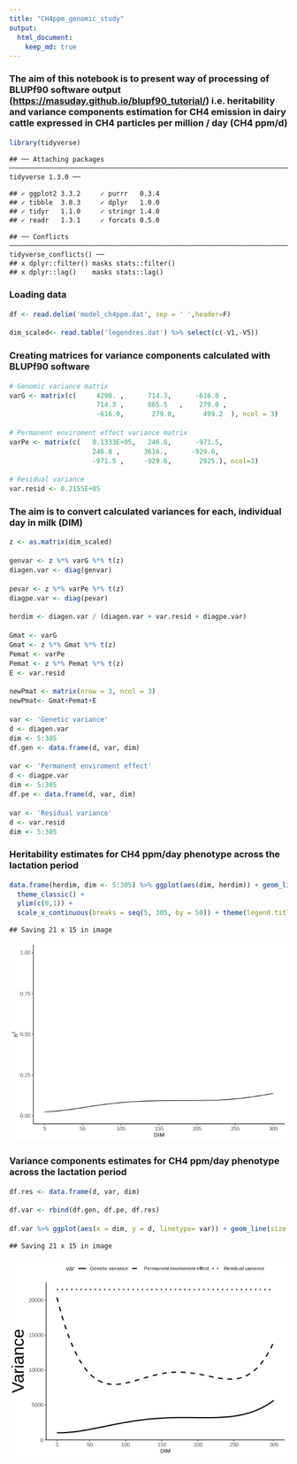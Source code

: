 ```yaml
---
title: "CH4ppm_genomic_study"
output:
  html_document:
    keep_md: true
---
```




### The aim of this notebook is to present way of processing of BLUPf90 software output (https://masuday.github.io/blupf90_tutorial/) i.e. heritability and variance components estimation for CH4 emission in dairy cattle expressed in CH4 particles per million / day (CH4 ppm/d)


```r
library(tidyverse)
```

```
## ── Attaching packages ────────────────────────────────────────────────────────────────────────────────────────────────────────── tidyverse 1.3.0 ──
```

```
## ✓ ggplot2 3.3.2     ✓ purrr   0.3.4
## ✓ tibble  3.0.3     ✓ dplyr   1.0.0
## ✓ tidyr   1.1.0     ✓ stringr 1.4.0
## ✓ readr   1.3.1     ✓ forcats 0.5.0
```

```
## ── Conflicts ───────────────────────────────────────────────────────────────────────────────────────────────────────────── tidyverse_conflicts() ──
## x dplyr::filter() masks stats::filter()
## x dplyr::lag()    masks stats::lag()
```

### Loading data

```r
df <- read.delim('model_ch4ppm.dat', sep = ' ',header=F)

dim_scaled<- read.table('legendres.dat') %>% select(c(-V1,-V5))
```

### Creating matrices for variance components calculated with BLUPf90 software


```r
# Genomic variance matrix
varG <- matrix(c(     4298. ,      714.3,      -616.0 ,   
                      714.3 ,      885.5   ,    279.0 ,   
                      -616.0,       279.0,       499.2  ), ncol = 3)

# Permanent enviroment effect variance matrix
varPe <- matrix(c(   0.1333E+05,   246.8,      -971.5,    
                     246.8 ,      3616.,      -929.6,    
                     -971.5 ,     -929.6,       2925.), ncol=3)

# Residual variance
var.resid <- 0.2155E+05  
```
### The aim is to convert calculated variances for each, individual day in milk (DIM)


```r
z <- as.matrix(dim_scaled)

genvar <- z %*% varG %*% t(z) 
diagen.var <- diag(genvar)

pevar <- z %*% varPe %*% t(z)
diagpe.var <- diag(pevar)

herdim <- diagen.var / (diagen.var + var.resid + diagpe.var)

Gmat <- varG
Gmat <- z %*% Gmat %*% t(z)
Pemat <- varPe
Pemat <- z %*% Pemat %*% t(z)
E <- var.resid

newPmat <- matrix(nrow = 3, ncol = 3)
newPmat<- Gmat+Pemat+E

var <- 'Genetic variance'
d <- diagen.var
dim <- 5:305
df.gen <- data.frame(d, var, dim)

var <- 'Permanent enviroment effect'
d <- diagpe.var
dim <- 5:305
df.pe <- data.frame(d, var, dim)

var <- 'Residual variance'
d <- var.resid
dim <- 5:305
```

### Heritability estimates for CH4 ppm/day phenotype across the lactation period


```r
data.frame(herdim, dim <- 5:305) %>% ggplot(aes(dim, herdim)) + geom_line() + 
  theme_classic() + 
  ylim(c(0,1)) +
  scale_x_continuous(breaks = seq(5, 305, by = 50)) + theme(legend.title = element_blank(), legend.direction = 'vertical', legend.text = element_text(size = 10)) + ylab(expression(italic('h')^2)) + xlab('DIM') +  theme(plot.title = element_text(size = 10, hjust = 0.5), axis.title.x = element_text(size = 10), axis.title.y = element_text(size = 10), axis.text.x =  element_text(size = 10), axis.text.y =  element_text(size = 10)) + ggsave('herdim.png', dpi = 320, scale = 3)
```

```
## Saving 21 x 15 in image
```

![](ch4ppm_files/figure-html/unnamed-chunk-5-1.png)<!-- -->

### Variance components estimates for CH4 ppm/day phenotype across the lactation period


```r
df.res <- data.frame(d, var, dim)

df.var <- rbind(df.gen, df.pe, df.res)

df.var %>% ggplot(aes(x = dim, y = d, linetype= var)) + geom_line(size = 1) + theme_classic()+  theme(legend.position = 'top') + ylab('Variance') + xlab('DIM') + theme(plot.title = element_text(size = 10, hjust=0.5), axis.title.x = element_text(size = 10), axis.title.y = element_text(size = 30), axis.text.x =  element_text(size = 10), axis.text.y =  element_text(size = 10)) + scale_linetype_manual(values=c("solid", "dashed", 'dotted')) + scale_x_continuous(breaks = c(5,50,100,150,200,250,305)) + ggsave('varcomp.png', dpi = 320, scale = 3) 
```

```
## Saving 21 x 15 in image
```

![](ch4ppm_files/figure-html/unnamed-chunk-6-1.png)<!-- -->



